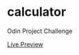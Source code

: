 # calculator
Odin Project Challenge

<a href="https://starjunxbt.github.io/calculator/" target="_blank">Live Preview<a>
